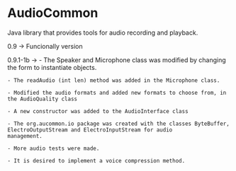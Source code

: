 # AudioCommon
Java library that provides tools for audio recording and playback.

0.9 -> Funcionally version

0.9.1-1b -> - The Speaker and Microphone class was modified by changing the form
to instantiate objects.

	- The readAudio (int len) method was added in the Microphone class.

	- Modified the audio formats and added new formats to choose from, in the AudioQuality class

	- A new constructor was added to the AudioInterface class

	- The org.aucommon.io package was created with the classes ByteBuffer, ElectroOutputStream and ElectroInputStream for audio 
	management.

	- More audio tests were made.

	- It is desired to implement a voice compression method.
